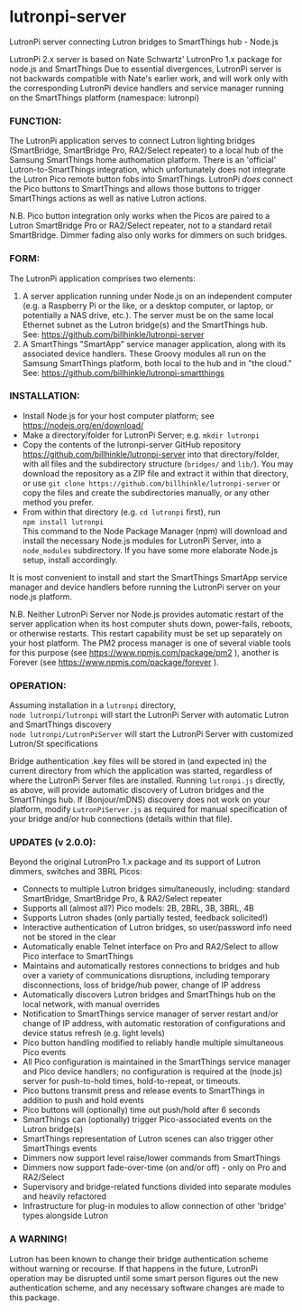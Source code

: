 # lutronpi-server
LutronPi server connecting Lutron bridges to SmartThings hub - Node.js

LutronPi 2.x server is based on Nate Schwartz' LutronPro 1.x package for node.js and SmartThings
Due to essential divergences, LutronPi server is not backwards compatible with Nate's earlier work,
and will work only with the corresponding LutronPi device handlers and service manager running
on the SmartThings platform (namespace: lutronpi)

### FUNCTION:
The LutronPi application serves to connect Lutron lighting bridges (SmartBridge, SmartBridge Pro,
RA2/Select repeater) to a local hub of the Samsung SmartThings home authomation platform. There is an
'official' Lutron-to-SmartThings integration, which unfortunately does not integrate the Lutron Pico
remote button fobs into SmartThings.  LutronPi _does_ connect the Pico buttons to SmartThings and allows those
buttons to trigger SmartThings actions as well as native Lutron actions.

N.B. Pico button integration only works when the Picos are paired to a Lutron SmartBridge Pro or RA2/Select
repeater, not to a standard retail SmartBridge.  Dimmer fading also only works for dimmers on such bridges.

### FORM:
The LutronPi application comprises two elements:
  1. A server application running under Node.js on an independent computer (e.g. a Raspberry Pi or the like,
  or a desktop computer, or laptop, or potentially a NAS drive, etc.).  The server must be on the same local
  Ethernet subnet as the Lutron bridge(s) and the SmartThings hub.  
  See: https://github.com/billhinkle/lutronpi-server  
  2. A SmartThings "SmartApp" service manager application, along with its associated device handlers. These
  Groovy modules all run on the Samsung SmartThings platform, both local to the hub and in "the cloud."  
  See: https://github.com/billhinkle/lutronpi-smartthings  

### INSTALLATION:
  * Install Node.js for your host computer platform; see https://nodejs.org/en/download/
  * Make a directory/folder for LutronPi Server; e.g. `mkdir lutronpi`
  * Copy the contents of the lutronpi-server GitHub repository 
    https://github.com/billhinkle/lutronpi-server
	into that directory/folder, with all files and the subdirectory structure (`bridges/` and `lib/`).
	You may download the repository as a ZIP file and extract it within that directory, or use 
	`git clone https://github.com/billhinkle/lutronpi-server`
	or copy the files and create the subdirectories manually, or any other method you prefer.
  * From within that directory (e.g. `cd lutronpi` first), run  
    `npm install lutronpi`  
	This command to the Node Package Manager (npm) will download and install the necessary Node.js
	modules for LutronPi Server, into a `node_modules` subdirectory.  If you have some more elaborate
	Node.js setup, install accordingly.
	
 It is most convenient to install and start the SmartThings SmartApp service manager and device handlers
 before running the LutronPi server on your node.js platform.

 N.B. Neither LutronPi Server nor Node.js provides automatic restart of the server application when its host
 computer shuts down, power-fails, reboots, or otherwise restarts.  This restart capability must be set up
 separately on your host platform.  The PM2 process manager is one of several viable tools for this purpose
 (see https://www.npmjs.com/package/pm2 ), another is Forever (see https://www.npmjs.com/package/forever ).

 ### OPERATION:
 Assuming installation in a `lutronpi` directory,  
 `node lutronpi/lutronpi`   will start the LutronPi Server with automatic Lutron and SmartThings discovery  
 `node lutronpi/LutronPiServer`  will start the LutronPi Server with customized Lutron/St specifications
 
 Bridge authentication .key files will be stored in (and expected in) the current directory from which
 the application was started, regardless of where the LutronPi Server files are installed.
 Running `lutronpi.js` directly, as above, will provide automatic discovery of Lutron bridges and the
 SmartThings hub.   If (Bonjour/mDNS) discovery does not work on your platform, modify `LutronPiServer.js`
 as required for manual specification of your bridge and/or hub connections (details within that file).
 
### UPDATES (v 2.0.0):
Beyond the original LutronPro 1.x package and its support of Lutron dimmers, switches and 3BRL Picos:
  * Connects to multiple Lutron bridges simultaneously, including:
    standard SmartBridge, SmartBridge Pro, & RA2/Select repeater
  * Supports all (almost all?) Pico models: 2B, 2BRL, 3B, 3BRL, 4B
  * Supports Lutron shades (only partially tested, feedback solicited!)
  * Interactive authentication of Lutron bridges, so user/password info need not be stored in the clear
  * Automatically enable Telnet interface on Pro and RA2/Select to allow Pico interface to SmartThings
  * Maintains and automatically restores connections to bridges and hub over a variety of communications
    disruptions, including temporary disconnections, loss of bridge/hub power, change of IP address
  * Automatically discovers Lutron bridges and SmartThings hub on the local network, with manual overrides
  * Notification to SmartThings service manager of server restart and/or change of IP address, with
    automatic restoration of configurations and device status refresh (e.g. light levels)
  * Pico button handling modified to reliably handle multiple simultaneous Pico events
  * All Pico configuration is maintained in the SmartThings service manager and Pico device handlers;
    no configuration is required at the (node.js) server for push-to-hold times, hold-to-repeat, or timeouts.
  * Pico buttons transmit press and release events to SmartThings in addition to push and hold events
  * Pico buttons will (optionally) time out push/hold after 6 seconds
  * SmartThings can (optionally) trigger Pico-associated events on the Lutron bridge(s)
  * SmartThings representation of Lutron scenes can also trigger other SmartThings events
  * Dimmers now support level raise/lower commands from SmartThings
  * Dimmers now support fade-over-time (on and/or off) - only on Pro and RA2/Select
  * Supervisory and bridge-related functions divided into separate modules and heavily refactored
  * Infrastructure for plug-in modules to allow connection of other 'bridge' types alongside Lutron

### A WARNING!
Lutron has been known to change their bridge authentication scheme without warning or recourse.  If
that happens in the future, LutronPi operation may be disrupted until some smart person figures out the
new authentication scheme, and any necessary software changes are made to this package.

